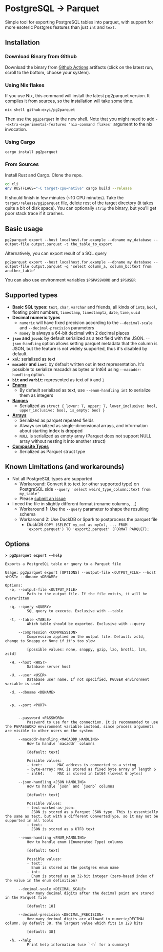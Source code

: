 # PostgreSQL -> Parquet

Simple tool for exporting PostgreSQL tables into parquet, with support for more esoteric Postgres features than just `int` and `text`.

## Installation

### Download Binary from Github

Download the binary from [Github Actions](https://github.com/exyi/pg2parquet/actions/workflows/build.yml?query=branch%3Amain) artifacts (click on the latest run, scroll to the bottom, choose your system).

### Using Nix flakes

If you use Nix, this command will install the latest pg2parquet version. It compiles it from sources, so the installation will take some time.

```
nix shell github:exyi/pg2parquet
```

Then use the `pg2parquet` in the new shell. Note that you might need to add `--extra-experimental-features 'nix-command flakes'` argument to the nix invocation.

### Using Cargo

```
cargo install pg2parquet
```

### From Sources

Install Rust and Cargo. Clone the repo.

```bash
cd cli
env RUSTFLAGS="-C target-cpu=native" cargo build --release
```

It should finish in few minutes (~10 CPU minutes). Take the `target/release/pg2parquet` file, delete rest of the target directory (it takes quite a bit of disk space). You can optionally `strip` the binary, but you'll get poor stack trace if it crashes.

## Basic usage

```
pg2parquet export --host localhost.for.example --dbname my_database --output-file output.parquet -t the_table_to_export
```

Alternatively, you can export result of a SQL query

```
pg2parquet export --host localhost.for.example --dbname my_database --output-file output.parquet -q 'select column_a, column_b::text from another_table'
```

You can also use environment variables `$PGPASSWORD` and `$PGUSER`

## Supported types

* **Basic SQL types**: `text`, `char`, `varchar` and friends, all kinds of `int`s, `bool`, floating point numbers, `timestamp`, `timestamptz`, `date`, `time`, `uuid`
* **Decimal numeric types**
	* `numeric` will have fixed precision according to the `--decimal-scale` and `--decimal-precision` parameters
	* `money` is always a 64-bit decimal with 2 decimal places
* **`json` and `jsonb`**: by default serialized as a text field with the JSON. `--json-handling` option allows setting parquet metadata that the column is JSON, but the feature is not widely supported, thus it's disabled by default.
* **`xml`**: serialized as text
* **`macaddr` and `inet`**: by default written out in text representation. It's possible to serialize macaddr as bytes or Int64 using `--macaddr-handling` option.
* **`bit` and `varbit`**: represented as text of `0` and `1`
* **[Enums](https://www.postgresql.org/docs/current/datatype-enum.html)**
	* By default serialized as text, use `--enum-handling int` to serialize them as integers
* **[Ranges](https://www.postgresql.org/docs/current/rangetypes.html)**
	- Serialized as `struct { lower: T, upper: T, lower_inclusive: bool, upper_inclusive: bool, is_empty: bool }`
* **[Arrays](https://www.postgresql.org/docs/current/arrays.html)**
	- Serialized as parquet repeated fields
	- Always serialized as single-dimensional arrays, and information about starting index is dropped
	- `NULL` is serialized as empty array (Parquet does not support NULL array without nesting it into another struct)
* **[Composite Types](https://www.postgresql.org/docs/current/rowtypes.html)**
	- Serialized as Parquet struct type

## Known Limitations (and workarounds)

* Not all PostgreSQL types are supported
	* Workaround: Convert it to text (or other supported type) on PostgreSQL side `--query 'select weird_type_column::text from my_table'`
	* Please [submit an issue](https://github.com/exyi/pg2parquet/issues/new)
* I need the file in slightly different format (rename columns, ...)
	* Workaround 1: Use the `--query` parameter to shape the resulting schema
	* Workaround 2: Use DuckDB or Spark to postprocess the parquet file
		- DuckDB `COPY (SELECT my_col as myCol, ... FROM 'export.parquet') TO 'export2.parquet' (FORMAT PARQUET);`


## Options

**`> pg2parquet export --help`**

```
Exports a PostgreSQL table or query to a Parquet file

Usage: pg2parquet export [OPTIONS] --output-file <OUTPUT_FILE> --host <HOST> --dbname <DBNAME>

Options:
  -o, --output-file <OUTPUT_FILE>
          Path to the output file. If the file exists, it will be overwritten

  -q, --query <QUERY>
          SQL query to execute. Exclusive with --table

  -t, --table <TABLE>
          Which table should be exported. Exclusive with --query

      --compression <COMPRESSION>
          Compression applied on the output file. Default: zstd, change to Snappy or None if it's too slow
          
          [possible values: none, snappy, gzip, lzo, brotli, lz4, zstd]

  -H, --host <HOST>
          Database server host

  -U, --user <USER>
          Database user name. If not specified, PGUSER environment variable is used

  -d, --dbname <DBNAME>
          

  -p, --port <PORT>
          

      --password <PASSWORD>
          Password to use for the connection. It is recommended to use the PGPASSWORD environment variable instead, since process arguments are visible to other users on the system

      --macaddr-handling <MACADDR_HANDLING>
          How to handle `macaddr` columns
          
          [default: text]

          Possible values:
          - text:       MAC address is converted to a string
          - byte-array: MAC is stored as fixed byte array of length 6
          - int64:      MAC is stored in Int64 (lowest 6 bytes)

      --json-handling <JSON_HANDLING>
          How to handle `json` and `jsonb` columns
          
          [default: text]

          Possible values:
          - text-marked-as-json:
            JSON is stored as a Parquet JSON type. This is essentially the same as text, but with a different ConvertedType, so it may not be supported in all tools
          - text:
            JSON is stored as a UTF8 text

      --enum-handling <ENUM_HANDLING>
          How to handle enum (Enumerated Type) columns
          
          [default: text]

          Possible values:
          - text:
            Enum is stored as the postgres enum name
          - int:
            Enum is stored as an 32-bit integer (zero-based index of the value in the enum definition)

      --decimal-scale <DECIMAL_SCALE>
          How many decimal digits after the decimal point are stored in the Parquet file
          
          [default: 18]

      --decimal-precision <DECIMAL_PRECISION>
          How many decimal digits are allowed in numeric/DECIMAL column. By default 38, the largest value which fits in 128 bits
          
          [default: 38]

  -h, --help
          Print help information (use `-h` for a summary)
```
